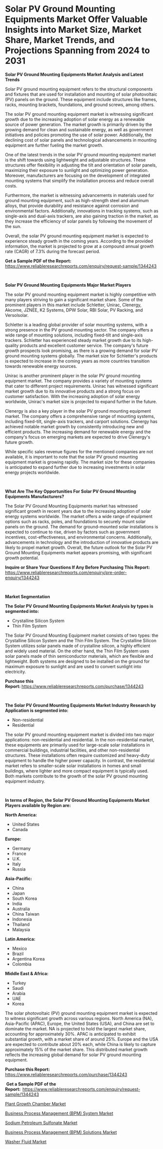 <p><h1>Solar PV Ground Mounting Equipments Market Offer Valuable Insights into Market Size, Market Share, Market Trends, and Projections Spanning from 2024 to 2031</h1></p><p><strong>Solar PV Ground Mounting Equipments Market Analysis and Latest Trends</strong></p>
<p><p>Solar PV ground mounting equipment refers to the structural components and fixtures that are used for installation and mounting of solar photovoltaic (PV) panels on the ground. These equipment include structures like frames, racks, mounting brackets, foundations, and ground screws, among others.</p><p>The solar PV ground mounting equipment market is witnessing significant growth due to the increasing adoption of solar energy as a renewable source of power generation. The market growth is primarily driven by the growing demand for clean and sustainable energy, as well as government initiatives and policies promoting the use of solar power. Additionally, the declining cost of solar panels and technological advancements in mounting equipment are further fueling the market growth.</p><p>One of the latest trends in the solar PV ground mounting equipment market is the shift towards using lightweight and adjustable structures. These structures offer flexibility in adjusting the tilt and orientation of solar panels, maximizing their exposure to sunlight and optimizing power generation. Moreover, manufacturers are focusing on the development of integrated mounting systems that simplify the installation process and reduce overall costs.</p><p>Furthermore, the market is witnessing advancements in materials used for ground mounting equipment, such as high-strength steel and aluminum alloys, that provide durability and resistance against corrosion and environmental factors. Additionally, innovations in tracking systems, such as single-axis and dual-axis trackers, are also gaining traction in the market, as they increase the efficiency of solar panels by following the movement of the sun.</p><p>Overall, the solar PV ground mounting equipment market is expected to experience steady growth in the coming years. According to the provided information, the market is projected to grow at a compound annual growth rate (CAGR) of 7.3% during the forecast period.</p></p>
<p><strong>Get a Sample PDF of the Report:&nbsp;</strong> <a href="https://www.reliableresearchreports.com/enquiry/request-sample/1344243">https://www.reliableresearchreports.com/enquiry/request-sample/1344243</a></p>
<p>&nbsp;</p>
<p><strong>Solar PV Ground Mounting Equipments Major Market Players</strong></p>
<p><p>The solar PV ground mounting equipment market is highly competitive with many players striving to gain a significant market share. Some of the prominent players in this market include Schletter, Unirac, Clenergy, Akcome, JZNEE, K2 Systems, DPW Solar, RBI Solar, PV Racking, and Versolsolar.</p><p>Schletter is a leading global provider of solar mounting systems, with a strong presence in the PV ground mounting sector. The company offers a wide range of mounting solutions, including fixed-tilt and single-axis trackers. Schletter has experienced steady market growth due to its high-quality products and excellent customer service. The company's future growth prospects look promising, as there is a growing demand for solar PV ground mounting systems globally. The market size for Schletter's products is expected to increase in the coming years as more countries transition towards renewable energy sources. </p><p>Unirac is another prominent player in the solar PV ground mounting equipment market. The company provides a variety of mounting systems that cater to different project requirements. Unirac has witnessed significant market growth due to its innovative products and a strong focus on customer satisfaction. With the increasing adoption of solar energy worldwide, Unirac's market size is projected to expand further in the future. </p><p>Clenergy is also a key player in the solar PV ground mounting equipment market. The company offers a comprehensive range of mounting systems, including fixed-tilt, single-axis trackers, and carport solutions. Clenergy has achieved notable market growth by consistently introducing new and efficient products. The increasing demand for renewable energy and the company's focus on emerging markets are expected to drive Clenergy's future growth. </p><p>While specific sales revenue figures for the mentioned companies are not available, it is important to note that the solar PV ground mounting equipment market is growing rapidly. The market size for these companies is anticipated to expand further due to increasing investments in solar energy projects worldwide.</p></p>
<p>&nbsp;</p>
<p><strong>What Are The Key Opportunities For Solar PV Ground Mounting Equipments Manufacturers?</strong></p>
<p><p>The Solar PV Ground Mounting Equipments market has witnessed significant growth in recent years due to the increasing adoption of solar energy systems worldwide. The market offers a wide range of equipment options such as racks, poles, and foundations to securely mount solar panels on the ground. The demand for ground-mounted solar installations is expected to continue to rise, driven by factors such as government incentives, cost-effectiveness, and environmental concerns. Additionally, advancements in technology and the introduction of innovative products are likely to propel market growth. Overall, the future outlook for the Solar PV Ground Mounting Equipments market appears promising, with significant growth potential.</p></p>
<p><strong>Inquire or Share Your Questions If Any Before Purchasing This Report:</strong> <a href="https://www.reliableresearchreports.com/enquiry/pre-order-enquiry/1344243">https://www.reliableresearchreports.com/enquiry/pre-order-enquiry/1344243</a></p>
<p>&nbsp;</p>
<p><strong>Market Segmentation</strong></p>
<p><strong>The Solar PV Ground Mounting Equipments Market Analysis by types is segmented into:</strong></p>
<p><ul><li>Crystalline Silicon System</li><li>Thin Film System</li></ul></p>
<p><p>The Solar PV Ground Mounting Equipment market consists of two types: the Crystalline Silicon System and the Thin Film System. The Crystalline Silicon System utilizes solar panels made of crystalline silicon, a highly efficient and widely used material. On the other hand, the Thin Film System uses solar panels made of thin semiconductor materials, which are flexible and lightweight. Both systems are designed to be installed on the ground for maximum exposure to sunlight and are used to convert sunlight into electricity.</p></p>
<p><strong>Purchase this Report:&nbsp;</strong><a href="https://www.reliableresearchreports.com/purchase/1344243">https://www.reliableresearchreports.com/purchase/1344243</a></p>
<p>&nbsp;</p>
<p><strong>The Solar PV Ground Mounting Equipments Market Industry Research by Application is segmented into:</strong></p>
<p><ul><li>Non-residential</li><li>Residential</li></ul></p>
<p><p>The solar PV ground mounting equipment market is divided into two major applications: non-residential and residential. In the non-residential market, these equipments are primarily used for large-scale solar installations in commercial buildings, industrial facilities, and other non-residential structures. These installations often require customized and heavy-duty equipment to handle the higher power capacity. In contrast, the residential market refers to smaller-scale solar installations in homes and small buildings, where lighter and more compact equipment is typically used. Both markets contribute to the growth of the solar PV ground mounting equipment industry.</p></p>
<p>&nbsp;</p>
<p><strong>In terms of Region, the Solar PV Ground Mounting Equipments Market Players available by Region are:</strong></p>
<p>
    <p> <strong> North America: </strong>
        <ul>
            <li>United States</li>
            <li>Canada</li>
        </ul>
        </p> 
    <p> <strong> Europe: </strong>
        <ul>
            <li>Germany</li>
            <li>France</li>
            <li>U.K.</li>
            <li>Italy</li>
            <li>Russia</li>
        </ul>
        </p> 
    <p> <strong> Asia-Pacific: </strong>
        <ul>
            <li>China</li>
            <li>Japan</li>
            <li>South Korea</li>
            <li>India</li>
            <li>Australia</li>
            <li>China Taiwan</li>
            <li>Indonesia</li>
            <li>Thailand</li>
            <li>Malaysia</li>
        </ul>
        </p> 
    <p> <strong> Latin America: </strong>
        <ul>
            <li>Mexico</li>
            <li>Brazil</li>
            <li>Argentina Korea</li>
            <li>Colombia</li>
        </ul>
        </p> 
    <p> <strong> Middle East & Africa: </strong>
        <ul>
            <li>Turkey</li>
            <li>Saudi</li>
            <li>Arabia</li>
            <li>UAE</li>
            <li>Korea</li>
        </ul>
    </p>
    </p>
<p><p>The solar photovoltaic (PV) ground mounting equipment market is expected to witness significant growth across various regions. North America (NA), Asia-Pacific (APAC), Europe, the United States (USA), and China are set to dominate the market. NA is projected to hold the largest market share, accounting for approximately 30%. APAC is anticipated to exhibit substantial growth, with a market share of around 25%. Europe and the USA are expected to contribute about 20% each, while China is likely to capture approximately 15% of the market share. This distributed market growth reflects the increasing global demand for solar PV ground mounting equipment.</p></p>
<p><strong>Purchase this Report: </strong><a href="https://www.reliableresearchreports.com/purchase/1344243">https://www.reliableresearchreports.com/purchase/1344243</a></p>
<p>&nbsp;<strong>Get a Sample PDF of the Report:&nbsp;&nbsp;</strong><a href="https://www.reliableresearchreports.com/enquiry/request-sample/1344243">https://www.reliableresearchreports.com/enquiry/request-sample/1344243</a></p>
<p><strong></strong></p>
<p><p><a href="https://medium.com/@cleocarroll2022/plant-growth-chamber-market-trends-forecast-and-competitive-analysis-to-2031-b9b5330ccdb3">Plant Growth Chamber Market</a></p><p><a href="https://github.com/arionmp/Market-Research-Report-List-1/blob/main/business-process-management-bpm-system-market.md">Business Process Management (BPM) System Market</a></p><p><a href="https://medium.com/@penelopeparsons766/decoding-sodium-petroleum-sulfonate-market-metrics-market-share-trends-and-growth-patterns-18b825e9cc83">Sodium Petroleum Sulfonate Market</a></p><p><a href="https://github.com/kosella/Market-Research-Report-List-1/blob/main/business-process-management-bpm-solutions-market.md">Business Process Management (BPM) Solutions Market</a></p><p><a href="https://medium.com/@carolynfuller1997/washer-fluid-market-analysis-its-cagr-market-segmentation-and-global-industry-overview-2834ed4b55ef">Washer Fluid Market</a></p></p>